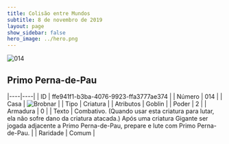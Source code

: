```yaml
---
title: Colisão entre Mundos
subtitle: 8 de novembro de 2019
layout: page
show_sidebar: false
hero_image: ../hero.png
---
```


![014](https://cdn.keyforgegame.com/media/card_front/pt/452_014_MX2PH4XV2RFR_pt.png)

## Primo Perna-de-Pau

|----|----|
| ID | ffe941f1-b3ba-4076-9923-ffa3777ae374 |
| Número | 014 |
| Casa | ![Brobnar](https://archonarcana.com/images/thumb/e/e0/Brobnar.png/22px-Brobnar.png "Brobnar") |
| Tipo | Criatura |
| Atributos | Goblin |
| Poder | 2 |
| Armadura | 0 |
| Texto | Combativo. (Quando usar esta criatura para lutar, ela não sofre dano da criatura atacada.) Após uma criatura Gigante ser jogada adjacente a Primo Perna-de-Pau, prepare e lute com Primo Perna-de-Pau. |
| Raridade | Comum |
